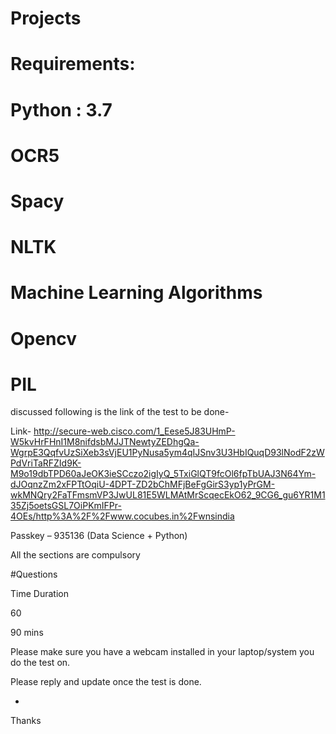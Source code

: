 # Projects
# Requirements:
# Python : 3.7
# OCR5 
# Spacy
# NLTK
# Machine Learning Algorithms
# Opencv
# PIL




 discussed following is the link of the test to be done-

 

Link- http://secure-web.cisco.com/1_Eese5J83UHmP-W5kvHrFHnI1M8nifdsbMJJTNewtyZEDhgQa-WgrpE3QqfvUzSiXeb3sVjEU1PyNusa5ym4qIJSnv3U3HbIQuqD93lNodF2zWPdVriTaRFZId9K-M9o19dbTPD60aJeOK3ieSCczo2igIyQ_5TxiGlQT9fcOl6fpTbUAJ3N64Ym-dJOqnzZm2xFPTtOqiU-4DPT-ZD2bChMFjBeFgGirS3yp1yPrGM-wkMNQry2FaTFmsmVP3JwUL81E5WLMAtMrScqecEkO62_9CG6_gu6YR1M135Zj5oetsGSL7OiPKmIFPr-4OEs/http%3A%2F%2Fwww.cocubes.in%2Fwnsindia

 

Passkey – 935136 (Data Science + Python)


All the sections are compulsory

 

#Questions

Time Duration

60

90 mins

 

Please make sure you have a webcam installed in your laptop/system you do the test on.

 

Please reply and update once the test is done.

-

Thanks

